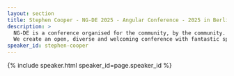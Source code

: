 ```yaml
---
layout: section
title: Stephen Cooper - NG-DE 2025 - Angular Conference - 2025 in Berlin
description: >
  NG-DE is a conference organised for the community, by the community.
  We create an open, diverse and welcoming conference with fantastic speakers and a warm and friendly environment. 
speaker_id: stephen-cooper
---
```


{% include speaker.html speaker_id=page.speaker_id %}
